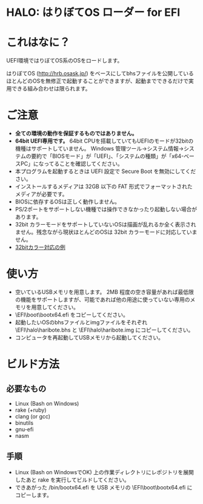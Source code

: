 HALO: はりぼてOS ローダー for EFI
====

# これはなに？

UEFI環境ではりぼてOS系のOSをロードします。

はりぼてOS (http://hrb.osask.jp/) をベースにしてbhsファイルを公開しているほとんどのOSを無修正で起動することができますが、起動までできるだけで実用できる組み合わせは限られます。


# ご注意

* **全ての環境の動作を保証するものではありません。**
* **64bit UEFI専用です。** 64bit CPUを搭載していてもUEFIのモードが32bitの機種はサポートしていません。 Windows 管理ツール→システム情報→システムの要約で「BIOSモード」が「UEFI」、「システムの種類」が「x64-ベースPC」になってることを確認してください。
* 本プログラムを起動するときは UEFI 設定で Secure Boot を無効にしてください。
* インストールするメディアは 32GB 以下の FAT 形式でフォーマットされたメディアが必要です。
* BIOSに依存するOSは正しく動作しません。
* PS/2ポートをサポートしない機種では操作できなかったり起動しない場合があります。
* 32bit カラーモードをサポートしていないOSは描画が乱れるか全く表示されません。残念ながら現状ほとんどのOSは 32bit カラーモードに対応していません。
* [32bitカラー対応の例](https://github.com/neri/harib27f_bpp32)


# 使い方

* 空いているUSBメモリを用意します。 2MB 程度の空き容量があれば最低限の機能をサポートしますが、可能であれば他の用途に使っていない専用のメモリを用意してください。
* \EFI\boot\bootx64.efi をコピーしてください。
* 起動したいOSのbhsファイルとimgファイルをそれぞれ \EFI\halo\haribote.bhs と \EFI\halo\haribote.img にコピーしてください。
* コンピュータを再起動してUSBメモリから起動してください。


# ビルド方法

## 必要なもの

* Linux (Bash on Windows)
* rake (+ruby)
* clang (or gcc)
* binutils
* gnu-efi
* nasm

## 手順

* Linux (Bash on WindowsでOK) 上の作業ディレクトリにレポジトリを展開したあと rake を実行してビルドしてください。
* できあがった /bin/bootx64.efi を USB メモリの \EFI\boot\bootx64.efi にコピーします。
